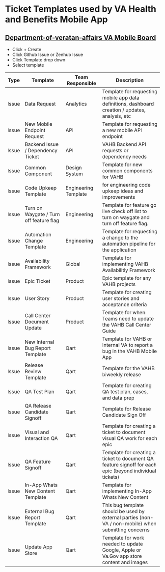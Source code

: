 # Ticket Templates used by VA Health and Benefits Mobile App

## [Department-of-veratan-affairs VA Mobile Board](https://app.zenhub.com/workspaces/va-mobile-60f1a34998bc75000f2a489f/board)
 - Click + Create
 - Click Github Issue or Zenhub Issue
 - Click Template drop down
 - Select template

| Type | Template | Team Responsible | Description |
| --- | ------ | ------ | ------ |
|Issue	|Data Request	| Analytics |	Template for requesting mobile app data definitions, dashboard creation / updates, analysis, etc|
|Issue	|New Mobile Endpoint Request|	API|	Template for requesting a new mobile API endpoint|
|Issue	|Backend Issue / Dependency Ticket	|API|	VAHB Backend API requests or dependency needs |
|Issue	|Common Component	|Design System	|Template for new common components for VAHB |
|Issue	|Code Upkeep Template	|Engineering	Template| for engineering code upkeep ideas and improvements|
|Issue	|Turn on Waygate / Turn off feature flag	|Engineering|Template for feature go live check off list to turn on waygate and turn off feature flag.|
|Issue	|Automation Change Template|	Engineering |	Template for requesting a change to the automation pipeline for the application|
|Issue	|Availability Framework|Global	|Template for implementing VAHB Availabilitly Framework|
|Issue	|Epic Ticket	|Product|	Epic template for any VAHB projects|
|Issue	|User Story|	Product|	Template for creating user stories and acceptance criteria |
|Issue	|Call Center Document Update|	Product|	Template for when Teams need to update the VAHB Call Center Guide|
|Issue	|New Internal Bug Report Template|	Qart	|Template for VAHB or Internal VA to report a bug in the VAHB Mobile App |
|Issue	|Release Review Template|	Qart|	Template for the VAHB biweekly release|
|Issue	|QA Test Plan|	Qart	|Template for creating QA test plan, cases, and data prep|
|Issue	|QA Release Candidate Signoff|	Qart	|Template for Release Candidate Sign Off|
|Issue	|Visual and Interaction QA| 	Qart	|Template for creating a ticket to document visual QA work for each epic|
|Issue	|QA Feature Signoff|	Qart|	Template for creating a ticket to document QA feature signoff for each epic (beyond individual tickets)|
|Issue	|In-App Whats New Content Template|	Qart|	Template for implementing In-App Whats New Content|
|Issue	|External Bug Report Template	|Qart|	This bug template should be used by external parties (non-VA / non-mobile) when submitting concerns|
|Issue	|Update App Store|	Qart|	Template for work needed to update Google, Apple or Va.Gov app store content and images|
